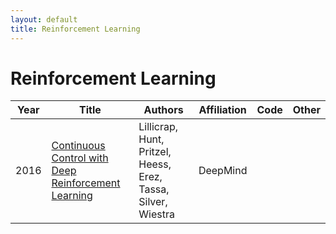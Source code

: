 ```yaml
---
layout: default
title: Reinforcement Learning
---
```

# Reinforcement Learning

| Year | Title | Authors | Affiliation | Code | Other |
| --- | --- | --- | --- | --- | --- |
| 2016 | [Continuous Control with Deep Reinforcement Learning](https://arxiv.org/pdf/1509.02971.pdf "We adapt the ideas underlying the success of Deep Q-Learning to the continuous action domain. We present an actor-critic, model-free algorithm based on the deterministic policy gradient that can operate over continuous action spaces. Using the same learning algorithm, network architecture and hyper-parameters, our algorithm robustly solves more than 20 simulated physics tasks, including classic problems such as cartpole swing-up, dexterous manipulation, legged locomotion and car driving. Our algorithm is able to find policies whose performance is competitive with those found by a planning algorithm with full access to the dynamics of the domain and its derivatives. We further demonstrate that for many of the tasks the algorithm can learn policies end-to-end: directly from raw pixel inputs.") | Lillicrap, Hunt, Pritzel, Heess, Erez, Tassa, Silver, Wiestra | DeepMind | | |